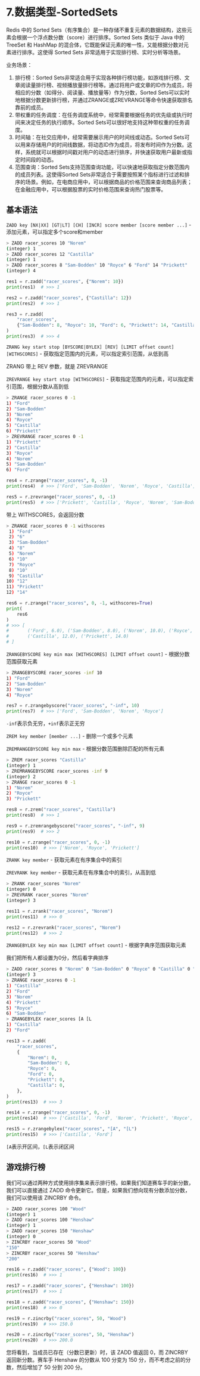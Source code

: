 # 7.数据类型-SortedSets

Redis 中的 Sorted Sets（有序集合）是一种存储不重复元素的数据结构，这些元素会根据一个浮点数分数（score）进行排序。Sorted Sets 类似于 Java 中的 TreeSet 和 HashMap 的混合体，它既能保证元素的唯一性，又能根据分数对元素进行排序。这使得 Sorted Sets 非常适用于实现排行榜、实时分析等场景。

业务场景：

1. 排行榜：Sorted Sets非常适合用于实现各种排行榜功能，如游戏排行榜、文章阅读量排行榜、视频播放量排行榜等。通过将用户或文章的ID作为成员，将相应的分数（如得分、阅读量、播放量等）作为分数，Sorted Sets可以实时地根据分数更新排行榜，并通过ZRANGE或ZREVRANGE等命令快速获取排名靠前的成员。
2. 带权重的任务调度：在任务调度系统中，经常需要根据任务的优先级或执行时间来决定任务的执行顺序。Sorted Sets可以很好地支持这种带权重的任务调度。
3. 时间轴：在社交应用中，经常需要展示用户的时间线或动态。Sorted Sets可以用来存储用户的时间线数据，将动态ID作为成员，将发布时间作为分数。这样，系统就可以根据时间戳对用户的动态进行排序，并快速获取用户最新或指定时间段的动态。
4. 范围查询：Sorted Sets支持范围查询功能，可以快速地获取指定分数范围内的成员列表。这使得Sorted Sets非常适合于需要按照某个指标进行过滤和排序的场景。例如，在电商应用中，可以根据商品的价格范围来查询商品列表；在金融应用中，可以根据股票的实时价格范围来查询热门股票等。

## 基本语法

`ZADD key [NX|XX] [GT|LT] [CH] [INCR] score member [score member ...]` - 添加元素，可以指定多个score和member

```bash
> ZADD racer_scores 10 "Norem"
(integer) 1
> ZADD racer_scores 12 "Castilla"
(integer) 1
> ZADD racer_scores 8 "Sam-Bodden" 10 "Royce" 6 "Ford" 14 "Prickett"
(integer) 4
```

```python
res1 = r.zadd("racer_scores", {"Norem": 10})
print(res1)  # >>> 1

res2 = r.zadd("racer_scores", {"Castilla": 12})
print(res2)  # >>> 1

res3 = r.zadd(
    "racer_scores",
    {"Sam-Bodden": 8, "Royce": 10, "Ford": 6, "Prickett": 14, "Castilla": 12},
)
print(res3)  # >>> 4
```

`ZRANG key start stop [BYSCORE|BYLEX] [REV] [LIMIT offset count] [WITHSCORES]` - 获取指定范围内的元素，可以指定索引范围，从低到高

ZRANG 带上 REV 参数，就是 ZREVRANGE

`ZREVRANGE key start stop [WITHSCORES]` - 获取指定范围内的元素，可以指定索引范围，根据分数从高到低

```bash
> ZRANGE racer_scores 0 -1
1) "Ford"
2) "Sam-Bodden"
3) "Norem"
4) "Royce"
5) "Castilla"
6) "Prickett"
> ZREVRANGE racer_scores 0 -1
1) "Prickett"
2) "Castilla"
3) "Royce"
4) "Norem"
5) "Sam-Bodden"
6) "Ford"
```

```python
res4 = r.zrange("racer_scores", 0, -1)
print(res4)  # >>> ['Ford', 'Sam-Bodden', 'Norem', 'Royce', 'Castilla', 'Prickett']

res5 = r.zrevrange("racer_scores", 0, -1)
print(res5)  # >>> ['Prickett', 'Castilla', 'Royce', 'Norem', 'Sam-Bodden', 'Ford']
```

带上 WITHSCORES，会返回分数

```bash
> ZRANGE racer_scores 0 -1 withscores
 1) "Ford"
 2) "6"
 3) "Sam-Bodden"
 4) "8"
 5) "Norem"
 6) "10"
 7) "Royce"
 8) "10"
 9) "Castilla"
10) "12"
11) "Prickett"
12) "14"
```

```python
res6 = r.zrange("racer_scores", 0, -1, withscores=True)
print(
    res6
)
# >>> [
#       ('Ford', 6.0), ('Sam-Bodden', 8.0), ('Norem', 10.0), ('Royce', 10.0),
#       ('Castilla', 12.0), ('Prickett', 14.0)
# ]
```

`ZRANGEBYSCORE key min max [WITHSCORES] [LIMIT offset count]` - 根据分数范围获取元素

```bash
> ZRANGEBYSCORE racer_scores -inf 10
1) "Ford"
2) "Sam-Bodden"
3) "Norem"
4) "Royce"
```

```python
res7 = r.zrangebyscore("racer_scores", "-inf", 10)
print(res7)  # >>> ['Ford', 'Sam-Bodden', 'Norem', 'Royce']
```

`-inf`表示负无穷，`+inf`表示正无穷

`ZREM key member [member ...]` - 删除一个或多个元素

`ZREMRANGEBYSCORE key min max` - 根据分数范围删除匹配的所有元素

```bash
> ZREM racer_scores "Castilla"
(integer) 1
> ZREMRANGEBYSCORE racer_scores -inf 9
(integer) 2
> ZRANGE racer_scores 0 -1
1) "Norem"
2) "Royce"
3) "Prickett"
```

```python
res8 = r.zrem("racer_scores", "Castilla")
print(res8)  # >>> 1

res9 = r.zremrangebyscore("racer_scores", "-inf", 9)
print(res9)  # >>> 2

res10 = r.zrange("racer_scores", 0, -1)
print(res10)  # >>> ['Norem', 'Royce', 'Prickett']
```

`ZRANK key member` - 获取元素在有序集合中的索引

`ZREVRANK key member` - 获取元素在有序集合中的索引，从高到低

```bash
> ZRANK racer_scores "Norem"
(integer) 0
> ZREVRANK racer_scores "Norem"
(integer) 3
```

```python
res11 = r.zrank("racer_scores", "Norem")
print(res11)  # >>> 0

res12 = r.zrevrank("racer_scores", "Norem")
print(res12)  # >>> 2
```

`ZRANGEBYLEX key min max [LIMIT offset count]` - 根据字典序范围获取元素

我们把所有人都设置为0分，然后看字典排序

```bash
> ZADD racer_scores 0 "Norem" 0 "Sam-Bodden" 0 "Royce" 0 "Castilla" 0 "Prickett" 0 "Ford"
(integer) 3
> ZRANGE racer_scores 0 -1
1) "Castilla"
2) "Ford"
3) "Norem"
4) "Prickett"
5) "Royce"
6) "Sam-Bodden"
> ZRANGEBYLEX racer_scores [A [L
1) "Castilla"
2) "Ford"
```

```python
res13 = r.zadd(
    "racer_scores",
    {
        "Norem": 0,
        "Sam-Bodden": 0,
        "Royce": 0,
        "Ford": 0,
        "Prickett": 0,
        "Castilla": 0,
    },
)
print(res13)  # >>> 3

res14 = r.zrange("racer_scores", 0, -1)
print(res14)  # >>> ['Castilla', 'Ford', 'Norem', 'Prickett', 'Royce', 'Sam-Bodden']

res15 = r.zrangebylex("racer_scores", "[A", "[L")
print(res15)  # >>> ['Castilla', 'Ford']
```

`[A`表示开区间，`[L`表示闭区间

## 游戏排行榜

我们可以通过两种方式使用排序集来表示排行榜。如果我们知道赛车手的新分数，我们可以直接通过 ZADD 命令更新它。但是，如果我们想向现有分数添加分数，我们可以使用该 ZINCRBY 命令。

```bash
> ZADD racer_scores 100 "Wood"
(integer) 1
> ZADD racer_scores 100 "Henshaw"
(integer) 1
> ZADD racer_scores 150 "Henshaw"
(integer) 0
> ZINCRBY racer_scores 50 "Wood"
"150"
> ZINCRBY racer_scores 50 "Henshaw"
"200"
```

```python
res16 = r.zadd("racer_scores", {"Wood": 100})
print(res16)  # >>> 1

res17 = r.zadd("racer_scores", {"Henshaw": 100})
print(res17)  # >>> 1

res18 = r.zadd("racer_scores", {"Henshaw": 150})
print(res18)  # >>> 0

res19 = r.zincrby("racer_scores", 50, "Wood")
print(res19)  # >>> 150.0

res20 = r.zincrby("racer_scores", 50, "Henshaw")
print(res20)  # >>> 200.0
```

您将看到，当成员已存在（分数已更新）时，该 ZADD 值返回 0，而 ZINCRBY 返回新分数。赛车手 Henshaw 的分数从 100 分变为 150 分，而不考虑之前的分数，然后增加了 50 分到 200 分。